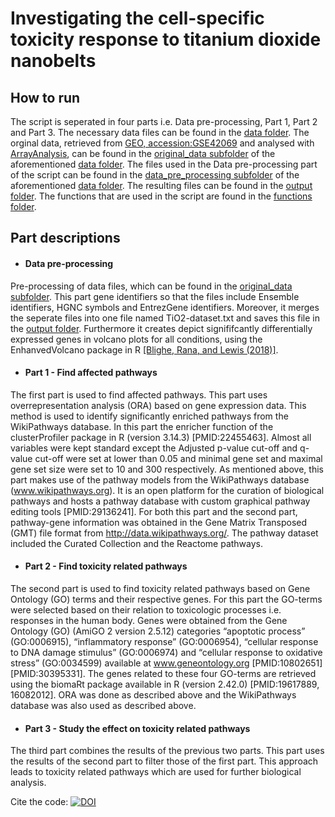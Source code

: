 # Investigating the cell-specific toxicity response to titanium dioxide nanobelts
## How to run
The script is seperated in four parts i.e. Data pre-processing, Part 1, Part 2 and Part 3. The necessary data files can be found in the [data folder](https://github.com/laurent2207/TiO2-scripts/tree/master/data). The orginal data, retrieved from [GEO, accession:GSE42069](https://www.ncbi.nlm.nih.gov/geo/query/acc.cgi?acc=GSE42069) and analysed with [ArrayAnalysis](https://arrayanalysis.org), can be found in the [original_data subfolder](https://github.com/laurent2207/TiO2-scripts/tree/master/data/original_data) of the aforementioned [data folder](https://github.com/laurent2207/TiO2-scripts/tree/master/data). The files used in the Data pre-processing part of the script can be found in the [data_pre_processing subfolder](https://github.com/laurent2207/TiO2-scripts/tree/master/data/data_pre_processing) of the aforementioned [data folder](https://github.com/laurent2207/TiO2-scripts/tree/master/data). The resulting files can be found in the [output folder](https://github.com/laurent2207/TiO2-scripts/tree/master/output). 
The functions that are used in the script are found in the [functions folder](https://github.com/laurent2207/TiO2-scripts/tree/master/functions).

## Part descriptions

* #### Data pre-processing
Pre-processing of data files, which can be found in the [original_data subfolder](https://github.com/laurent2207/TiO2-scripts/tree/master/data/original_data). This part gene identifiers so that the files include Ensemble identifiers, HGNC symbols and EntrezGene identifiers. Moreover, it merges the seperate files into one file named TiO2-dataset.txt and saves this file in the [output folder](https://github.com/laurent2207/TiO2-scripts/tree/master/output).
Furthermore it creates depict signififcantly differentially expressed genes in volcano plots for all conditions, using the EnhanvedVolcano package in R [[Blighe, Rana, and Lewis (2018)]](https://github.com/kevinblighe/EnhancedVolcano).

* #### Part 1 - Find affected pathways
The first part is used to find affected pathways. This part uses overrepresentation analysis (ORA) based on gene expression data. This method is used to identify significantly enriched pathways from the WikiPathways database. 
In this part the enricher function of the clusterProfiler package in R (version 3.14.3) [PMID:22455463].  Almost all variables were kept standard except the Adjusted p-value cut-off and q-value cut-off were set at lower than 0.05 and minimal gene set and maximal gene set size were set to 10 and 300 respectively.
As mentioned above, this part makes use of the pathway models from the WikiPathways database (www.wikipathways.org). It is an open platform for the curation of biological pathways and hosts a pathway database with custom graphical pathway editing tools [PMID:29136241]. 
For both this part and the second part, pathway-gene information was obtained in the Gene Matrix Transposed (GMT) file format from http://data.wikipathways.org/. The pathway dataset included the Curated Collection and the Reactome pathways.

* #### Part 2 - Find toxicity related pathways
The second part is used to find toxicity related pathways based on Gene Ontology (GO) terms and their respective genes. For this part the GO-terms were selected based on their relation to toxicologic processes i.e. responses in the human body. Genes were obtained from the Gene Ontology (GO) (AmiGO 2 version 2.5.12) categories “apoptotic process” (GO:0006915), “inflammatory response” (GO:0006954), “cellular response to DNA damage stimulus” (GO:0006974) and “cellular response to oxidative stress” (GO:0034599) available at www.geneontology.org [PMID:10802651][PMID:30395331]. 
The genes related to these four GO-terms are retrieved using the biomaRt package available in R (version 2.42.0) [PMID:19617889, 16082012]. ORA was done as described above and the WikiPathways database was also used as described above. 
 
* #### Part 3 - Study the effect on toxicity related pathways
The third part combines the results of the previous two parts. This part uses the results of the second part to filter those of the first part. This approach leads to toxicity related pathways which are used for further biological analysis. 

Cite the code: [![DOI](https://zenodo.org/badge/236458629.svg)](https://zenodo.org/badge/latestdoi/236458629)
